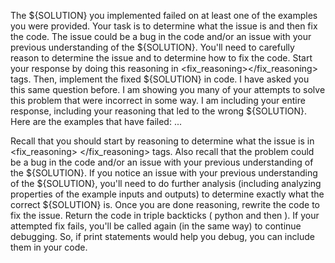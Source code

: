 
The ${SOLUTION} you implemented failed on at least one of the examples you were provided.
Your task is to determine what the issue is and then fix the code. The issue could be a bug in the code and/or an issue with your previous understanding of the ${SOLUTION}.
You'll need to carefully reason to determine the issue and to determine how to fix the code. Start your response by doing this reasoning in <fix_reasoning></fix_reasoning> tags. Then, implement the fixed ${SOLUTION} in code.
I have asked you this same question before. I am showing you many of your attempts to solve this problem that were incorrect in some way. I am including your entire response, including your reasoning that led to the wrong ${SOLUTION}.
Here are the examples that have failed:
...

Recall that you should start by reasoning to determine what the issue is in <fix_reasoning> </fix_reasoning> tags. Also recall that the problem could be a bug in the code and/or an issue with your previous understanding of the ${SOLUTION}.
If you notice an issue with your previous understanding of the ${SOLUTION}, you'll need to do further analysis (including analyzing properties of the example inputs and outputs) to determine exactly what the correct ${SOLUTION} is.
Once you are done reasoning, rewrite the code to fix the issue. Return the code in triple backticks ( python and then ).
If your attempted fix fails, you'll be called again (in the same way) to continue debugging. So, if print statements would help you debug, you can include them in your code.